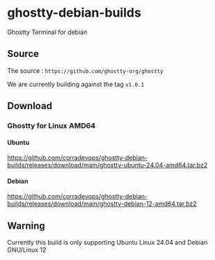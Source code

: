 # ghostty-debian-builds
Ghostty Terminal for debian

## Source

The source : `https://github.com/ghostty-org/ghostty` 

We are currently building against the tag `v1.0.1` 

## Download

### Ghostty for Linux AMD64

#### Ubuntu

https://github.com/corradevops/ghostty-debian-builds/releases/download/main/ghostty-ubuntu-24.04-amd64.tar.bz2

#### Debian

https://github.com/corradevops/ghostty-debian-builds/releases/download/main/ghostty-debian-12-amd64.tar.bz2

## Warning

Currently this build is only supporting Ubuntu Linux 24.04 and Debian GNU/Linux 12
